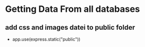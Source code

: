 # Getting Data From all databases

## add css and images datei to public folder

- app.use(express.static("public"))

##
